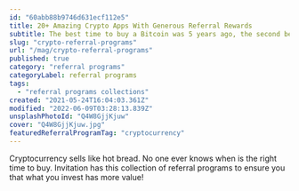 ```yaml
---
id: "60abb88b9746d631ecf112e5"
title: 20+ Amazing Crypto Apps With Generous Referral Rewards
subtitle: The best time to buy a Bitcoin was 5 years ago, the second best is now.
slug: "crypto-referral-programs"
url: "/mag/crypto-referral-programs"
published: true
category: "referral programs"
categoryLabel: referral programs
tags:
  - "referral programs collections"
created: "2021-05-24T16:04:03.361Z"
modified: "2022-06-09T03:28:13.839Z"
unsplashPhotoId: "Q4W8GjjKjuw"
cover: "Q4W8GjjKjuw.jpg"
featuredReferralProgramTag: "cryptocurrency"
---
```

Cryptocurrency sells like hot bread. No one ever knows when is the right time to buy. Invitation has this collection of referral programs to ensure you that what you invest has more value!